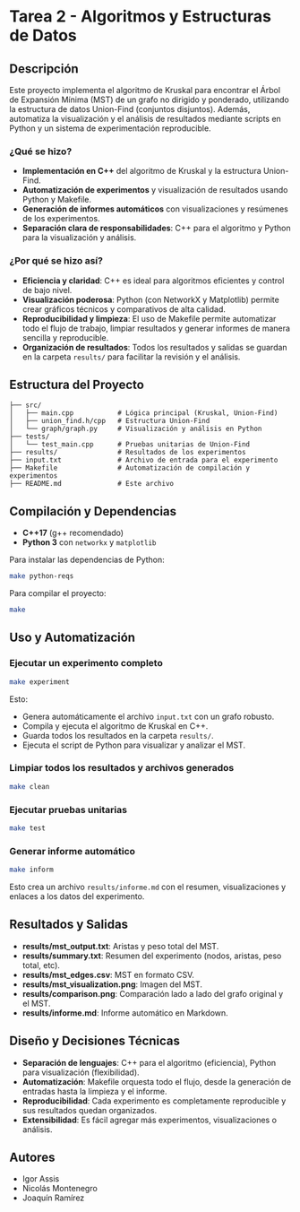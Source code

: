 # Tarea 2 - Algoritmos y Estructuras de Datos

## Descripción

Este proyecto implementa el algoritmo de Kruskal para encontrar el Árbol de Expansión Mínima (MST) de un grafo no dirigido y ponderado, utilizando la estructura de datos Union-Find (conjuntos disjuntos). Además, automatiza la visualización y el análisis de resultados mediante scripts en Python y un sistema de experimentación reproducible.

### ¿Qué se hizo?

- **Implementación en C++** del algoritmo de Kruskal y la estructura Union-Find.
- **Automatización de experimentos** y visualización de resultados usando Python y Makefile.
- **Generación de informes automáticos** con visualizaciones y resúmenes de los experimentos.
- **Separación clara de responsabilidades**: C++ para el algoritmo y Python para la visualización y análisis.

### ¿Por qué se hizo así?

- **Eficiencia y claridad**: C++ es ideal para algoritmos eficientes y control de bajo nivel.
- **Visualización poderosa**: Python (con NetworkX y Matplotlib) permite crear gráficos técnicos y comparativos de alta calidad.
- **Reproducibilidad y limpieza**: El uso de Makefile permite automatizar todo el flujo de trabajo, limpiar resultados y generar informes de manera sencilla y reproducible.
- **Organización de resultados**: Todos los resultados y salidas se guardan en la carpeta `results/` para facilitar la revisión y el análisis.

## Estructura del Proyecto

```
├── src/
│   ├── main.cpp           # Lógica principal (Kruskal, Union-Find)
│   ├── union_find.h/cpp   # Estructura Union-Find
│   └── graph/graph.py     # Visualización y análisis en Python
├── tests/
│   └── test_main.cpp      # Pruebas unitarias de Union-Find
├── results/               # Resultados de los experimentos
├── input.txt              # Archivo de entrada para el experimento
├── Makefile               # Automatización de compilación y experimentos
├── README.md              # Este archivo
```

## Compilación y Dependencias

- **C++17** (g++ recomendado)
- **Python 3** con `networkx` y `matplotlib`

Para instalar las dependencias de Python:

```sh
make python-reqs
```

Para compilar el proyecto:

```sh
make
```

## Uso y Automatización

### Ejecutar un experimento completo

```sh
make experiment
```

Esto:

- Genera automáticamente el archivo `input.txt` con un grafo robusto.
- Compila y ejecuta el algoritmo de Kruskal en C++.
- Guarda todos los resultados en la carpeta `results/`.
- Ejecuta el script de Python para visualizar y analizar el MST.

### Limpiar todos los resultados y archivos generados

```sh
make clean
```

### Ejecutar pruebas unitarias

```sh
make test
```

### Generar informe automático

```sh
make inform
```

Esto crea un archivo `results/informe.md` con el resumen, visualizaciones y enlaces a los datos del experimento.

## Resultados y Salidas

- **results/mst_output.txt**: Aristas y peso total del MST.
- **results/summary.txt**: Resumen del experimento (nodos, aristas, peso total, etc).
- **results/mst_edges.csv**: MST en formato CSV.
- **results/mst_visualization.png**: Imagen del MST.
- **results/comparison.png**: Comparación lado a lado del grafo original y el MST.
- **results/informe.md**: Informe automático en Markdown.

## Diseño y Decisiones Técnicas

- **Separación de lenguajes**: C++ para el algoritmo (eficiencia), Python para visualización (flexibilidad).
- **Automatización**: Makefile orquesta todo el flujo, desde la generación de entradas hasta la limpieza y el informe.
- **Reproducibilidad**: Cada experimento es completamente reproducible y sus resultados quedan organizados.
- **Extensibilidad**: Es fácil agregar más experimentos, visualizaciones o análisis.

## Autores

- Igor Assis
- Nicolás Montenegro
- Joaquín Ramírez
